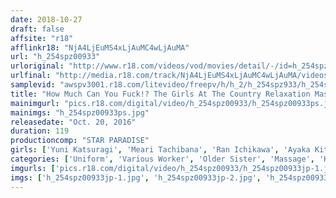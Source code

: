 ```yaml
---
date: 2018-10-27
draft: false
affsite: "r18"
afflinkr18: "NjA4LjEuMS4xLjAuMC4wLjAuMA"
url: "h_254spz00933"
urloriginal: "http://www.r18.com/videos/vod/movies/detail/-/id=h_254spz00933"
urlfinal: "http://media.r18.com/track/NjA4LjEuMS4xLjAuMC4wLjAuMA/videos/vod/movies/detail/-/id=h_254spz00933"
samplevid: "awspv3001.r18.com/litevideo/freepv/h/h_2/h_254spz933/h_254spz933_dmb_w.mp4"
title: "How Much Can You Fuck!? The Girls At The Country Relaxation Massage Salon"
mainimgurl: "pics.r18.com/digital/video/h_254spz00933/h_254spz00933ps.jpg"
mainimgs: "h_254spz00933ps.jpg"
releasedate: "Oct. 20, 2016"
duration: 119
productioncomp: "STAR PARADISE"
girls: ['Yuni Katsuragi', 'Meari Tachibana', 'Ran Ichikawa', 'Ayaka Kitayama']
categories: ['Uniform', 'Various Worker', 'Older Sister', 'Massage', 'Hi-Def']
imgurls: ['pics.r18.com/digital/video/h_254spz00933/h_254spz00933jp-1.jpg', 'pics.r18.com/digital/video/h_254spz00933/h_254spz00933jp-2.jpg', 'pics.r18.com/digital/video/h_254spz00933/h_254spz00933jp-3.jpg', 'pics.r18.com/digital/video/h_254spz00933/h_254spz00933jp-4.jpg', 'pics.r18.com/digital/video/h_254spz00933/h_254spz00933jp-5.jpg', 'pics.r18.com/digital/video/h_254spz00933/h_254spz00933jp-6.jpg', 'pics.r18.com/digital/video/h_254spz00933/h_254spz00933jp-7.jpg', 'pics.r18.com/digital/video/h_254spz00933/h_254spz00933jp-8.jpg', 'pics.r18.com/digital/video/h_254spz00933/h_254spz00933jp-9.jpg', 'pics.r18.com/digital/video/h_254spz00933/h_254spz00933jp-10.jpg', 'pics.r18.com/digital/video/h_254spz00933/h_254spz00933jp-11.jpg', 'pics.r18.com/digital/video/h_254spz00933/h_254spz00933jp-12.jpg', 'pics.r18.com/digital/video/h_254spz00933/h_254spz00933jp-13.jpg', 'pics.r18.com/digital/video/h_254spz00933/h_254spz00933jp-14.jpg', 'pics.r18.com/digital/video/h_254spz00933/h_254spz00933jp-15.jpg', 'pics.r18.com/digital/video/h_254spz00933/h_254spz00933jp-16.jpg', 'pics.r18.com/digital/video/h_254spz00933/h_254spz00933jp-17.jpg', 'pics.r18.com/digital/video/h_254spz00933/h_254spz00933jp-18.jpg', 'pics.r18.com/digital/video/h_254spz00933/h_254spz00933jp-19.jpg', 'pics.r18.com/digital/video/h_254spz00933/h_254spz00933jp-20.jpg']
imgs: ['h_254spz00933jp-1.jpg', 'h_254spz00933jp-2.jpg', 'h_254spz00933jp-3.jpg', 'h_254spz00933jp-4.jpg', 'h_254spz00933jp-5.jpg', 'h_254spz00933jp-6.jpg', 'h_254spz00933jp-7.jpg', 'h_254spz00933jp-8.jpg', 'h_254spz00933jp-9.jpg', 'h_254spz00933jp-10.jpg', 'h_254spz00933jp-11.jpg', 'h_254spz00933jp-12.jpg', 'h_254spz00933jp-13.jpg', 'h_254spz00933jp-14.jpg', 'h_254spz00933jp-15.jpg', 'h_254spz00933jp-16.jpg', 'h_254spz00933jp-17.jpg', 'h_254spz00933jp-18.jpg', 'h_254spz00933jp-19.jpg', 'h_254spz00933jp-20.jpg']
---
```


